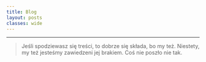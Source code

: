 ```yaml
---
title: Blog
layout: posts
classes: wide
---
```

---
> Jeśli spodziewasz się treści, to dobrze się składa, bo my też. 
> Niestety, my też jesteśmy zawiedzeni jej brakiem. Coś nie poszło nie tak.